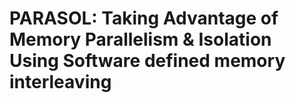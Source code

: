 # PARASOL: Taking Advantage of Memory Parallelism & Isolation Using Software defined memory interleaving
